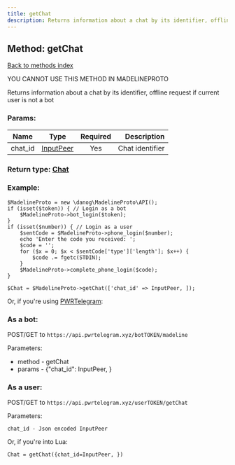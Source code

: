 ```yaml
---
title: getChat
description: Returns information about a chat by its identifier, offline request if current user is not a bot
---
```

## Method: getChat  
[Back to methods index](index.md)


YOU CANNOT USE THIS METHOD IN MADELINEPROTO


Returns information about a chat by its identifier, offline request if current user is not a bot

### Params:

| Name     |    Type       | Required | Description |
|----------|:-------------:|:--------:|------------:|
|chat\_id|[InputPeer](../types/InputPeer.md) | Yes|Chat identifier|


### Return type: [Chat](../types/Chat.md)

### Example:


```
$MadelineProto = new \danog\MadelineProto\API();
if (isset($token)) { // Login as a bot
    $MadelineProto->bot_login($token);
}
if (isset($number)) { // Login as a user
    $sentCode = $MadelineProto->phone_login($number);
    echo 'Enter the code you received: ';
    $code = '';
    for ($x = 0; $x < $sentCode['type']['length']; $x++) {
        $code .= fgetc(STDIN);
    }
    $MadelineProto->complete_phone_login($code);
}

$Chat = $MadelineProto->getChat(['chat_id' => InputPeer, ]);
```

Or, if you're using [PWRTelegram](https://pwrtelegram.xyz):

### As a bot:

POST/GET to `https://api.pwrtelegram.xyz/botTOKEN/madeline`

Parameters:

* method - getChat
* params - {"chat_id": InputPeer, }



### As a user:

POST/GET to `https://api.pwrtelegram.xyz/userTOKEN/getChat`

Parameters:

```
chat_id - Json encoded InputPeer

```

Or, if you're into Lua:

```
Chat = getChat({chat_id=InputPeer, })
```

